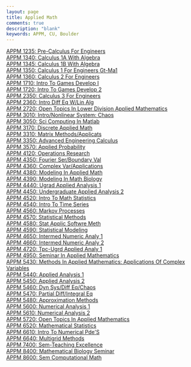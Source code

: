 ```yaml
---
layout: page
title: Applied Math
comments: true
description: "blank"
keywords: APPM, CU, Boulder
---
```

<body>
<div><a href="../../courses/APPM-1235">APPM 1235: Pre-Calculus For Engineers</a></div>
<div><a href="../../courses/APPM-1340">APPM 1340: Calculus 1A With Algebra</a></div>
<div><a href="../../courses/APPM-1345">APPM 1345: Calculus 1B With Algebra</a></div>
<div><a href="../../courses/APPM-1350">APPM 1350: Calculus 1 For Engineers Gt-Ma1</a></div>
<div><a href="../../courses/APPM-1360">APPM 1360: Calculus 2 For Engineers</a></div>
<div><a href="../../courses/APPM-1710">APPM 1710: Intro To Games Develop I</a></div>
<div><a href="../../courses/APPM-1720">APPM 1720: Intro To Games Develop 2</a></div>
<div><a href="../../courses/APPM-2350">APPM 2350: Calculus 3 For Engineers</a></div>
<div><a href="../../courses/APPM-2360">APPM 2360: Intro Diff Eq W/Lin Alg</a></div>
<div><a href="../../courses/APPM-2720">APPM 2720: Open Topics In Lower Division Applied Mathematics</a></div>
<div><a href="../../courses/APPM-3010">APPM 3010: Intro/Nonlinear System: Chaos</a></div>
<div><a href="../../courses/APPM-3050">APPM 3050: Sci Computing In Matlab</a></div>
<div><a href="../../courses/APPM-3170">APPM 3170: Discrete Applied Math</a></div>
<div><a href="../../courses/APPM-3310">APPM 3310: Matrix Methods/Applicats</a></div>
<div><a href="../../courses/APPM-3350">APPM 3350: Advanced Engineering Calculus</a></div>
<div><a href="../../courses/APPM-3570">APPM 3570: Applied Probability</a></div>
<div><a href="../../courses/APPM-4120">APPM 4120: Operations Research</a></div>
<div><a href="../../courses/APPM-4350">APPM 4350: Fourier Ser/Boundary Val</a></div>
<div><a href="../../courses/APPM-4360">APPM 4360: Complex Var/Applications</a></div>
<div><a href="../../courses/APPM-4380">APPM 4380: Modeling In Applied Math</a></div>
<div><a href="../../courses/APPM-4390">APPM 4390: Modeling In Math Biology</a></div>
<div><a href="../../courses/APPM-4440">APPM 4440: Ugrad Applied Analysis 1</a></div>
<div><a href="../../courses/APPM-4450">APPM 4450: Undergraduate Applied Analysis 2</a></div>
<div><a href="../../courses/APPM-4520">APPM 4520: Intro To Math Statistics</a></div>
<div><a href="../../courses/APPM-4540">APPM 4540: Intro To Time Series</a></div>
<div><a href="../../courses/APPM-4560">APPM 4560: Markov Processes</a></div>
<div><a href="../../courses/APPM-4570">APPM 4570: Statistical Methods</a></div>
<div><a href="../../courses/APPM-4580">APPM 4580: Stat Applic Softwre Meth</a></div>
<div><a href="../../courses/APPM-4590">APPM 4590: Statistical Modeling</a></div>
<div><a href="../../courses/APPM-4650">APPM 4650: Intermed Numeric Analy 1</a></div>
<div><a href="../../courses/APPM-4660">APPM 4660: Intermed Numeric Analy 2</a></div>
<div><a href="../../courses/APPM-4720">APPM 4720: Tpc-Ugrd Applied Analy 1</a></div>
<div><a href="../../courses/APPM-4950">APPM 4950: Seminar In Applied Mathematics</a></div>
<div><a href="../../courses/APPM-5430">APPM 5430: Methods In Applied Mathematics: Applications Of Complex Variables</a></div>
<div><a href="../../courses/APPM-5440">APPM 5440: Applied Analysis 1</a></div>
<div><a href="../../courses/APPM-5450">APPM 5450: Applied Analysis 2</a></div>
<div><a href="../../courses/APPM-5460">APPM 5460: Dyn Sys/Diff Eq/Chaos</a></div>
<div><a href="../../courses/APPM-5470">APPM 5470: Partial Diff/Integral Eq</a></div>
<div><a href="../../courses/APPM-5480">APPM 5480: Approximation Methods</a></div>
<div><a href="../../courses/APPM-5600">APPM 5600: Numerical Analysis 1</a></div>
<div><a href="../../courses/APPM-5610">APPM 5610: Numerical Analysis 2</a></div>
<div><a href="../../courses/APPM-5720">APPM 5720: Open Topics In Applied Mathematics</a></div>
<div><a href="../../courses/APPM-6520">APPM 6520: Mathematical Statistics</a></div>
<div><a href="../../courses/APPM-6610">APPM 6610: Intro To Numerical Pde'S</a></div>
<div><a href="../../courses/APPM-6640">APPM 6640: Multigrid Methods</a></div>
<div><a href="../../courses/APPM-7400">APPM 7400: Sem-Teaching Excellence</a></div>
<div><a href="../../courses/APPM-8400">APPM 8400: Mathematical Biology Seminar</a></div>
<div><a href="../../courses/APPM-8600">APPM 8600: Sem Computational Math</a></div>
</body>